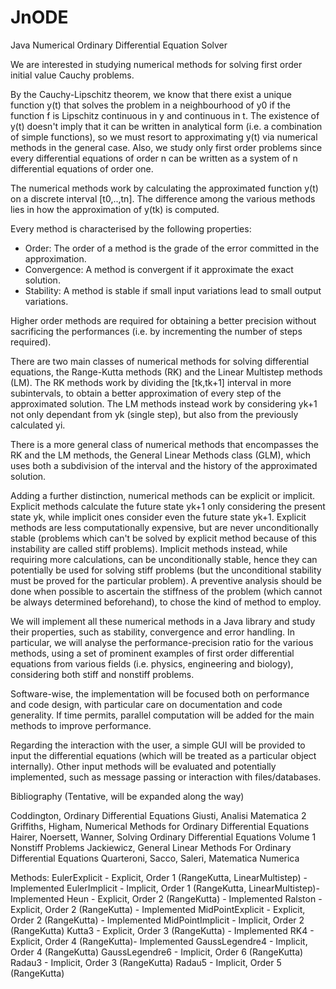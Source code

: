# JnODE
Java Numerical Ordinary Differential Equation Solver



We are interested in studying numerical methods for solving first order initial value Cauchy problems.

By the Cauchy-Lipschitz theorem, we know that there exist a unique function y(t) that solves the problem in a neighbourhood of y0 if the function f is Lipschitz continuous in y and continuous in t. 
The existence of y(t) doesn't imply that it can be written in analytical form (i.e. a combination of simple functions), so we must resort to approximating y(t) via numerical methods in the general case.
Also, we study only first order problems since every differential equations of order n can be written as a system of n differential equations of order one.

The numerical methods work by calculating the approximated function y(t) on a discrete interval [t0,..,tn]. 
The difference among the various methods lies in how the approximation of y(tk) is computed.

Every method is characterised by the following properties:

 - Order: The order of a method is the grade of the error committed in the approximation.
 - Convergence: A method is convergent if it approximate the exact solution.
 - Stability: A method is stable if small input  variations lead to small output  variations. 

Higher order methods are required for obtaining a better precision without sacrificing the performances (i.e. by incrementing the number of steps required).

There are two main classes of numerical methods for solving differential equations, the Range-Kutta methods (RK) and the Linear Multistep methods (LM).
The RK methods work by dividing the [tk,tk+1] interval in more subintervals, to obtain a better approximation of every step of the approximated solution.
The LM methods instead work by considering  yk+1 not only dependant from yk (single step), but also from the previously calculated yi.

There is a more general class of numerical methods that encompasses the RK and the LM methods, the General Linear Methods class (GLM), which uses both a subdivision of the interval and the history of the approximated solution.

Adding a further distinction, numerical methods can be explicit or implicit. Explicit methods calculate the future state yk+1  only considering the present state yk, while implicit ones consider even the future state yk+1.
Explicit methods are less computationally expensive, but are never unconditionally stable (problems which can't be solved by explicit method because of this instability are called stiff problems). 
Implicit methods instead, while requiring more calculations, can be unconditionally stable, hence they can potentially be used for solving stiff problems (but the unconditional stability must be proved for the particular problem).
A preventive analysis should be done when possible to ascertain the stiffness of the problem (which cannot be always determined beforehand), to chose the kind of method to employ.



We will implement all these numerical methods in a Java library and study their properties, such as stability, convergence and error handling. In particular, we will analyse the performance-precision ratio for the various methods, using a set of prominent examples of first order differential equations from various fields (i.e. physics, engineering and biology), considering both stiff and nonstiff problems.

Software-wise, the implementation will be focused both on performance and code design, with particular care on documentation and code generality. If time permits, parallel computation will be added for the main methods to improve performance.

Regarding the interaction with the user, a simple GUI will be provided to input the differential equations (which will be treated as a particular object internally). Other input methods will be evaluated and potentially implemented, such as message passing or interaction with files/databases.



Bibliography (Tentative, will be expanded along the way)

Coddington, Ordinary Differential Equations
Giusti, Analisi Matematica 2
Griffiths, Higham, Numerical Methods for Ordinary Differential Equations
Hairer, Noersett, Wanner, Solving Ordinary Differential Equations Volume 1 Nonstiff Problems
Jackiewicz, General Linear Methods For Ordinary Differential Equations
Quarteroni, Sacco, Saleri, Matematica Numerica



Methods:
EulerExplicit - Explicit, Order 1 (RangeKutta, LinearMultistep) - Implemented
EulerImplicit - Implicit, Order 1 (RangeKutta, LinearMultistep)- Implemented
Heun - Explicit, Order 2 (RangeKutta) - Implemented
Ralston - Explicit, Order 2 (RangeKutta) - Implemented
MidPointExplicit - Explicit, Order 2 (RangeKutta) - Implemented
MidPointImplicit - Implicit, Order 2 (RangeKutta)
Kutta3 - Explicit, Order 3 (RangeKutta) - Implemented
RK4 - Explicit, Order 4 (RangeKutta)- Implemented
GaussLegendre4 - Implicit, Order 4 (RangeKutta)
GaussLegendre6 - Implicit, Order 6 (RangeKutta)
Radau3 - Implicit, Order 3 (RangeKutta)
Radau5 - Implicit, Order 5 (RangeKutta)
